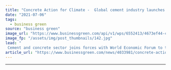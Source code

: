 ```yaml
---
title: "Concrete Action for Climate -  Global cement industry launches decarbonisation coalition"
date: "2021-07-06"
tags: 
  - business green
source: "business green"
image_url: "https://www.businessgreen.com/api/v1/wps/6552413/4673ef44-c86d-45b1-8fb1-dee8ee77206c/6/concrete-185x114.jpg"
image_fp: "/assets/img/post_thumbnails/142.jpg"
lead: "
 Cement and concrete sector joins forces with World Economic Forum to try and accelerate efforts to deliver net zero emissions ..."
article_url: "https://www.businessgreen.com/news/4033981/concrete-action-climate-global-cement-industry-launches-decarbonisation-coalition"
---
```


---
